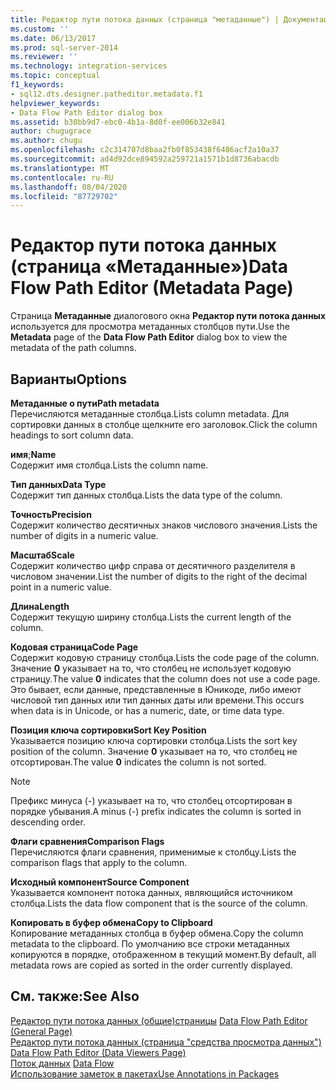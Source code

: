 ```yaml
---
title: Редактор пути потока данных (страница "метаданные") | Документация Майкрософт
ms.custom: ''
ms.date: 06/13/2017
ms.prod: sql-server-2014
ms.reviewer: ''
ms.technology: integration-services
ms.topic: conceptual
f1_keywords:
- sql12.dts.designer.patheditor.metadata.f1
helpviewer_keywords:
- Data Flow Path Editor dialog box
ms.assetid: b30bb9d7-ebc0-4b1a-8d0f-ee006b32e841
author: chugugrace
ms.author: chugu
ms.openlocfilehash: c2c314707d8baa2fb0f853438f6486acf2a10a37
ms.sourcegitcommit: ad4d92dce894592a259721a1571b1d8736abacdb
ms.translationtype: MT
ms.contentlocale: ru-RU
ms.lasthandoff: 08/04/2020
ms.locfileid: "87729702"
---
```

# <a name="data-flow-path-editor-metadata-page"></a><span data-ttu-id="82a25-102">Редактор пути потока данных (страница «Метаданные»)</span><span class="sxs-lookup"><span data-stu-id="82a25-102">Data Flow Path Editor (Metadata Page)</span></span>
  <span data-ttu-id="82a25-103">Страница **Метаданные** диалогового окна **Редактор пути потока данных** используется для просмотра метаданных столбцов пути.</span><span class="sxs-lookup"><span data-stu-id="82a25-103">Use the **Metadata** page of the **Data Flow Path Editor** dialog box to view the metadata of the path columns.</span></span>  
  
## <a name="options"></a><span data-ttu-id="82a25-104">Варианты</span><span class="sxs-lookup"><span data-stu-id="82a25-104">Options</span></span>  
 <span data-ttu-id="82a25-105">**Метаданные о пути**</span><span class="sxs-lookup"><span data-stu-id="82a25-105">**Path metadata**</span></span>  
 <span data-ttu-id="82a25-106">Перечисляются метаданные столбца.</span><span class="sxs-lookup"><span data-stu-id="82a25-106">Lists column metadata.</span></span> <span data-ttu-id="82a25-107">Для сортировки данных в столбце щелкните его заголовок.</span><span class="sxs-lookup"><span data-stu-id="82a25-107">Click the column headings to sort column data.</span></span>  
  
 <span data-ttu-id="82a25-108">**имя**;</span><span class="sxs-lookup"><span data-stu-id="82a25-108">**Name**</span></span>  
 <span data-ttu-id="82a25-109">Содержит имя столбца.</span><span class="sxs-lookup"><span data-stu-id="82a25-109">Lists the column name.</span></span>  
  
 <span data-ttu-id="82a25-110">**Тип данных**</span><span class="sxs-lookup"><span data-stu-id="82a25-110">**Data Type**</span></span>  
 <span data-ttu-id="82a25-111">Содержит тип данных столбца.</span><span class="sxs-lookup"><span data-stu-id="82a25-111">Lists the data type of the column.</span></span>  
  
 <span data-ttu-id="82a25-112">**Точность**</span><span class="sxs-lookup"><span data-stu-id="82a25-112">**Precision**</span></span>  
 <span data-ttu-id="82a25-113">Содержит количество десятичных знаков числового значения.</span><span class="sxs-lookup"><span data-stu-id="82a25-113">Lists the number of digits in a numeric value.</span></span>  
  
 <span data-ttu-id="82a25-114">**Масштаб**</span><span class="sxs-lookup"><span data-stu-id="82a25-114">**Scale**</span></span>  
 <span data-ttu-id="82a25-115">Содержит количество цифр справа от десятичного разделителя в числовом значении.</span><span class="sxs-lookup"><span data-stu-id="82a25-115">List the number of digits to the right of the decimal point in a numeric value.</span></span>  
  
 <span data-ttu-id="82a25-116">**Длина**</span><span class="sxs-lookup"><span data-stu-id="82a25-116">**Length**</span></span>  
 <span data-ttu-id="82a25-117">Содержит текущую ширину столбца.</span><span class="sxs-lookup"><span data-stu-id="82a25-117">Lists the current length of the column.</span></span>  
  
 <span data-ttu-id="82a25-118">**Кодовая страница**</span><span class="sxs-lookup"><span data-stu-id="82a25-118">**Code Page**</span></span>  
 <span data-ttu-id="82a25-119">Содержит кодовую страницу столбца.</span><span class="sxs-lookup"><span data-stu-id="82a25-119">Lists the code page of the column.</span></span> <span data-ttu-id="82a25-120">Значение **0** указывает на то, что столбец не использует кодовую страницу.</span><span class="sxs-lookup"><span data-stu-id="82a25-120">The value **0** indicates that the column does not use a code page.</span></span> <span data-ttu-id="82a25-121">Это бывает, если данные, представленные в Юникоде, либо имеют числовой тип данных или тип данных даты или времени.</span><span class="sxs-lookup"><span data-stu-id="82a25-121">This occurs when data is in Unicode, or has a numeric, date, or time data type.</span></span>  
  
 <span data-ttu-id="82a25-122">**Позиция ключа сортировки**</span><span class="sxs-lookup"><span data-stu-id="82a25-122">**Sort Key Position**</span></span>  
 <span data-ttu-id="82a25-123">Указывается позицию ключа сортировки столбца.</span><span class="sxs-lookup"><span data-stu-id="82a25-123">Lists the sort key position of the column.</span></span> <span data-ttu-id="82a25-124">Значение **0** указывает на то, что столбец не отсортирован.</span><span class="sxs-lookup"><span data-stu-id="82a25-124">The value **0** indicates the column is not sorted.</span></span>  
  
> [!NOTE]  
>  <span data-ttu-id="82a25-125">Префикс минуса (-) указывает на то, что столбец отсортирован в порядке убывания.</span><span class="sxs-lookup"><span data-stu-id="82a25-125">A minus (-) prefix indicates the column is sorted in descending order.</span></span>  
  
 <span data-ttu-id="82a25-126">**Флаги сравнения**</span><span class="sxs-lookup"><span data-stu-id="82a25-126">**Comparison Flags**</span></span>  
 <span data-ttu-id="82a25-127">Перечисляются флаги сравнения, применимые к столбцу.</span><span class="sxs-lookup"><span data-stu-id="82a25-127">Lists the comparison flags that apply to the column.</span></span>  
  
 <span data-ttu-id="82a25-128">**Исходный компонент**</span><span class="sxs-lookup"><span data-stu-id="82a25-128">**Source Component**</span></span>  
 <span data-ttu-id="82a25-129">Указывается компонент потока данных, являющийся источником столбца.</span><span class="sxs-lookup"><span data-stu-id="82a25-129">Lists the data flow component that is the source of the column.</span></span>  
  
 <span data-ttu-id="82a25-130">**Копировать в буфер обмена**</span><span class="sxs-lookup"><span data-stu-id="82a25-130">**Copy to Clipboard**</span></span>  
 <span data-ttu-id="82a25-131">Копирование метаданных столбца в буфер обмена.</span><span class="sxs-lookup"><span data-stu-id="82a25-131">Copy the column metadata to the clipboard.</span></span> <span data-ttu-id="82a25-132">По умолчанию все строки метаданных копируются в порядке, отображенном в текущий момент.</span><span class="sxs-lookup"><span data-stu-id="82a25-132">By default, all metadata rows are copied as sorted in the order currently displayed.</span></span>  
  
## <a name="see-also"></a><span data-ttu-id="82a25-133">См. также:</span><span class="sxs-lookup"><span data-stu-id="82a25-133">See Also</span></span>  
 <span data-ttu-id="82a25-134">[Редактор пути потока данных &#40;общие&#41;страницы](general-page-of-integration-services-designers-options.md) </span><span class="sxs-lookup"><span data-stu-id="82a25-134">[Data Flow Path Editor &#40;General Page&#41;](general-page-of-integration-services-designers-options.md) </span></span>  
 <span data-ttu-id="82a25-135">[Редактор пути потока данных &#40;страница "средства просмотра данных"&#41;](../../2014/integration-services/data-flow-path-editor-data-viewers-page.md) </span><span class="sxs-lookup"><span data-stu-id="82a25-135">[Data Flow Path Editor &#40;Data Viewers Page&#41;](../../2014/integration-services/data-flow-path-editor-data-viewers-page.md) </span></span>  
 <span data-ttu-id="82a25-136">[Поток данных](data-flow/data-flow.md) </span><span class="sxs-lookup"><span data-stu-id="82a25-136">[Data Flow](data-flow/data-flow.md) </span></span>  
 [<span data-ttu-id="82a25-137">Использование заметок в пакетах</span><span class="sxs-lookup"><span data-stu-id="82a25-137">Use Annotations in Packages</span></span>](use-annotations-in-packages.md)  
  
  
